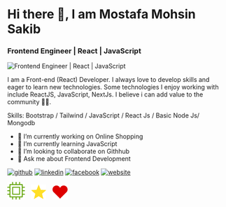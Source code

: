 # Hi there 👋, I am Mostafa Mohsin Sakib
### Frontend Engineer | React | JavaScript
![Frontend Engineer | React | JavaScript](https://i.ibb.co/GH7HQJF/Navy-Blue-Geometric-Technology-Linked-In-Banner.png)

I am a Front-end (React) Developer. I always love to develop skills and eager to learn new technologies. Some technologies I enjoy working with include ReactJS, JavaScript, NextJs. I believe i can add value to the community 🧑‍💻.

Skills: Bootstrap / Tailwind / JavaScript / React Js / Basic Node Js/ Mongodb

- 🔭 I’m currently working on Online Shopping 
- 🌱 I’m currently learning JavaScript 
- 👯 I’m looking to collaborate on Githhub 
- 💬 Ask me about Frontend Development 


[<img src='https://cdn.jsdelivr.net/npm/simple-icons@3.0.1/icons/github.svg' alt='github' height='40'>](https://github.com/https://github.com/sakib1100)  [<img src='https://cdn.jsdelivr.net/npm/simple-icons@3.0.1/icons/linkedin.svg' alt='linkedin' height='40'>](https://www.linkedin.com/in/https://www.linkedin.com/in/mostafamohsin//)  [<img src='https://cdn.jsdelivr.net/npm/simple-icons@3.0.1/icons/facebook.svg' alt='facebook' height='40'>](https://www.facebook.com/https://www.facebook.com/mostafa.mohsin.5473)  [<img src='https://cdn.jsdelivr.net/npm/simple-icons@3.0.1/icons/icloud.svg' alt='website' height='40'>](https://mostafamohsin.netlify.app/)  

<a href='https://docs.github.com/en/developers'><img src='https://raw.githubusercontent.com/acervenky/animated-github-badges/master/assets/devbadge.gif' width='40' height='40'></a> <a href='https://stars.github.com/'><img src='https://raw.githubusercontent.com/acervenky/animated-github-badges/master/assets/starbadge.gif' width='35' height='35'></a> <a href='https://docs.github.com/en/github/supporting-the-open-source-community-with-github-sponsors'><img src='https://raw.githubusercontent.com/acervenky/animated-github-badges/master/assets/sponsorbadge.gif' width='35' height='35'></a> 

